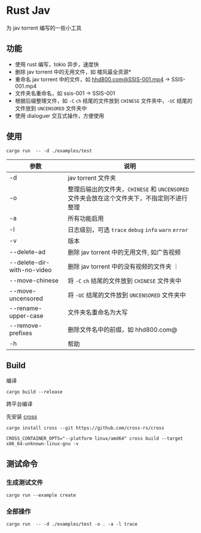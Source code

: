 # Rust Jav

为 jav torrent 编写的一些小工具

## 功能

- 使用 rust 编写，tokio 异步，速度快
- 删除 jav torrent 中的无用文件，如 楼风最全资源\*
- 重命名 jav torrent 中的文件，如 hhd800.com@SSIS-001.mp4 -> SSIS-001.mp4
- 文件夹名重命名，如 ssis-001 -> SSIS-001
- 根据后缀整理文件，如 `-C` `ch` 结尾的文件放到 `CHINESE` 文件夹中，`-UC` 结尾的文件放到 `UNCENSORED` 文件夹中
- 使用 dialoguer 交互式操作，方便使用

## 使用

```
cargo run  -- -d ./examples/test
```

| 参数                       | 说明                                                                                       |
| -------------------------- | ------------------------------------------------------------------------------------------ |
| -d                         | jav torrent 文件夹                                                                         |
| -o                         | 整理后输出的文件夹，`CHINESE` 和 `UNCENSORED` 文件夹会放在这个文件夹下，不指定则不进行整理 |
| -a                         | 所有功能启用                                                                               |
| -l                         | 日志级别，可选 `trace` `debug` `info` `warn` `error`                                       |
| -v                         | 版本                                                                                       |
| --delete-ad                | 删除 jav torrent 中的无用文件, 如广告视频                                                  |
| --delete-dir-with-no-video | 删除 jav torrent 中的没有视频的文件夹 ｜                                                   |
| --move-chinese             | 将 `-C` `ch` 结尾的文件放到 `CHINESE` 文件夹中                                             |
| --move-uncensored          | 将 `-UC` 结尾的文件放到 `UNCENSORED` 文件夹中                                              |
| --rename-upper-case        | 文件夹名重命名为大写                                                                       |
| --remove-prefixes          | 删除文件名中的前缀，如 hhd800.com@                                                         |
| -h                         | 帮助                                                                                       |

## Build

编译

```shell
cargo build --release
```

跨平台编译

先安装 [cross](https://github.com/cross-rs/cross)

```shell
cargo install cross --git https://github.com/cross-rs/cross

```

```shell
CROSS_CONTAINER_OPTS="--platform linux/amd64" cross build --target x86_64-unknown-linux-gnu -v
```

## 测试命令

### 生成测试文件

```shell
cargo run --example create
```

### 全部操作

```shell
cargo run  -- -d ./examples/test -o . -a -l trace
```
